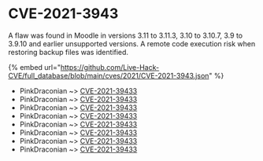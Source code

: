 # CVE-2021-3943

A flaw was found in Moodle in versions 3.11 to 3.11.3, 3.10 to 3.10.7, 3.9 to 3.9.10 and earlier unsupported versions. A remote code execution risk when restoring backup files was identified.

{% embed url="https://github.com/Live-Hack-CVE/full_database/blob/main/cves/2021/CVE-2021-3943.json" %}


* PinkDraconian ~> [CVE-2021-39433](https://www.alice-snow.ru/2021/database/cve-2021-3943/cve-2021-39433-pinkdraconian)
* PinkDraconian ~> [CVE-2021-39433](https://www.alice-snow.ru/2021/database/cve-2021-3943/cve-2021-39433-pinkdraconian)
* PinkDraconian ~> [CVE-2021-39433](https://www.alice-snow.ru/2021/database/cve-2021-3943/cve-2021-39433-pinkdraconian)
* PinkDraconian ~> [CVE-2021-39433](https://www.alice-snow.ru/2021/database/cve-2021-3943/cve-2021-39433-pinkdraconian)
* PinkDraconian ~> [CVE-2021-39433](https://www.alice-snow.ru/2021/database/cve-2021-3943/cve-2021-39433-pinkdraconian)
* PinkDraconian ~> [CVE-2021-39433](https://www.alice-snow.ru/2021/database/cve-2021-3943/cve-2021-39433-pinkdraconian)
* PinkDraconian ~> [CVE-2021-39433](https://www.alice-snow.ru/2021/database/cve-2021-3943/cve-2021-39433-pinkdraconian)
* PinkDraconian ~> [CVE-2021-39433](https://www.alice-snow.ru/2021/database/cve-2021-3943/cve-2021-39433-pinkdraconian)